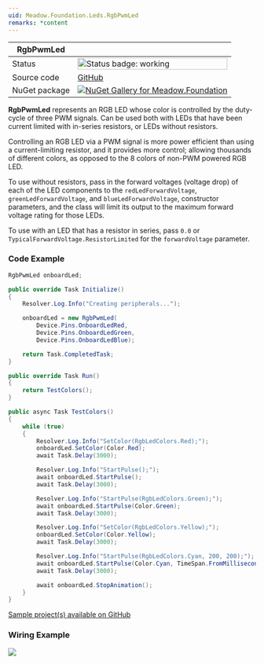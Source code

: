 ```yaml
---
uid: Meadow.Foundation.Leds.RgbPwmLed
remarks: *content
---
```


| RgbPwmLed | |
|--------|--------|
| Status | <img src="https://img.shields.io/badge/Working-brightgreen" style="width: auto; height: -webkit-fill-available;" alt="Status badge: working" /> |
| Source code | [GitHub](https://github.com/WildernessLabs/Meadow.Foundation/tree/main/Source/Meadow.Foundation.Core/Leds) |
| NuGet package | <a href="https://www.nuget.org/packages/Meadow.Foundation/" target="_blank"><img src="https://img.shields.io/nuget/v/Meadow.Foundation.svg?label=Meadow.Foundation" alt="NuGet Gallery for Meadow.Foundation" /></a> |

**RgbPwmLed** represents an RGB LED whose color is controlled by the duty-cycle of three PWM signals. Can be used both with LEDs that have been current limited with in-series resistors, or LEDs without resistors.

Controlling an RGB LED via a PWM signal is more power efficient than using a current-limiting resistor, and it provides more control; allowing thousands of different colors, as opposed to the 8 colors of non-PWM powered RGB LED.

To use without resistors, pass in the forward voltages (voltage drop) of each of the LED components to the `redLedForwardVoltage`, `greenLedForwardVoltage`, and `blueLedForwardVoltage`, constructor parameters, and the class will limit its output to the maximum forward voltage rating for those LEDs.

To use with an LED that has a resistor in series, pass `0.0` or `TypicalForwardVoltage.ResistorLimited` for the `forwardVoltage` parameter.

### Code Example

```csharp
RgbPwmLed onboardLed;

public override Task Initialize()
{
    Resolver.Log.Info("Creating peripherals...");

    onboardLed = new RgbPwmLed(
        Device.Pins.OnboardLedRed,
        Device.Pins.OnboardLedGreen,
        Device.Pins.OnboardLedBlue);

    return Task.CompletedTask;
}

public override Task Run()
{
    return TestColors();
}

public async Task TestColors()
{
    while (true)
    {
        Resolver.Log.Info("SetColor(RgbLedColors.Red);");
        onboardLed.SetColor(Color.Red);
        await Task.Delay(3000);

        Resolver.Log.Info("StartPulse();");
        await onboardLed.StartPulse();
        await Task.Delay(3000);

        Resolver.Log.Info("StartPulse(RgbLedColors.Green);");
        await onboardLed.StartPulse(Color.Green);
        await Task.Delay(3000);

        Resolver.Log.Info("SetColor(RgbLedColors.Yellow);");
        onboardLed.SetColor(Color.Yellow);
        await Task.Delay(3000);

        Resolver.Log.Info("StartPulse(RgbLedColors.Cyan, 200, 200);");
        await onboardLed.StartPulse(Color.Cyan, TimeSpan.FromMilliseconds(400));
        await Task.Delay(3000);

        await onboardLed.StopAnimation();
    }
}

```

[Sample project(s) available on GitHub](https://github.com/WildernessLabs/Meadow.Foundation/tree/develop/Source/Meadow.Foundation.Core.Samples/Leds.RgbPwmLed_Sample)

### Wiring Example

![](../../API_Assets/Meadow.Foundation.Leds.RgbPwmLed/RgbPwmLed_Fritzing.svg)
